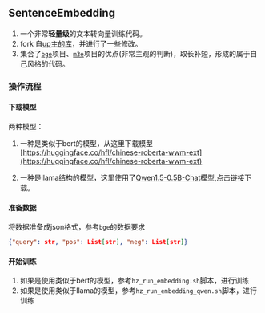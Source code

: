 ## SentenceEmbedding

1. 一个非常**轻量级**的文本转向量训练代码。
2. fork 自[up主的库](https://github.com/yuanzhoulvpi2017/SentenceEmbedding)，并进行了一些修改。
3. 集合了[`bge`](https://github.com/FlagOpen/FlagEmbedding)项目、[`m3e`](https://github.com/wangyuxinwhy/uniem)项目的优点(非常主观的判断)，取长补短，形成的属于自己风格的代码。

### 操作流程

#### 下载模型

两种模型：

1. 一种是类似于bert的模型，从这里下载模型[https://huggingface.co/hfl/chinese-roberta-wwm-ext](https://huggingface.co/hfl/chinese-roberta-wwm-ext)

2. 一种是llama结构的模型，这里使用了[Qwen1.5-0.5B-Chat](https://huggingface.co/Qwen/Qwen1.5-0.5B-Chat)模型,点击链接下载。

#### 准备数据

将数据准备成json格式，参考`bge`的数据要求

```json
{"query": str, "pos": List[str], "neg": List[str]}
```


#### 开始训练

1. 如果是使用类似于bert的模型，参考`hz_run_embedding.sh`脚本，进行训练
2. 如果是使用类似于llama的模型，参考`hz_run_embedding_qwen.sh`脚本，进行训练